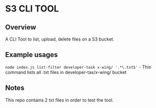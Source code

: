 # S3 CLI TOOL

## Overview

A CLI Tool to list, upload, delete files on a S3 bucket. 

## Example usages

```node index.js list-filter developer-task x-wing/ '.*\.txt$'``` - This command lists all .txt files in developer-tas/x-wing/ bucket 

## Notes

This repo contains 2 txt files in order to test the tool.